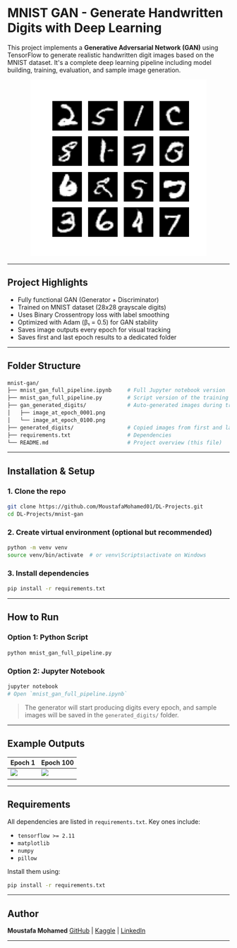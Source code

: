 # MNIST GAN - Generate Handwritten Digits with Deep Learning

This project implements a **Generative Adversarial Network (GAN)** using TensorFlow to generate realistic handwritten digit images based on the MNIST dataset. It's a complete deep learning pipeline including model building, training, evaluation, and sample image generation.

<p align="center">
  <img src="generated_digits/image_at_epoch_0100.png" alt="Generated Digits" width="400">
</p>

---

## Project Highlights

- Fully functional GAN (Generator + Discriminator)
- Trained on MNIST dataset (28x28 grayscale digits)
- Uses Binary Crossentropy loss with label smoothing
- Optimized with Adam (β₁ = 0.5) for GAN stability
- Saves image outputs every epoch for visual tracking
- Saves first and last epoch results to a dedicated folder

---

## Folder Structure

```bash
mnist-gan/
├── mnist_gan_full_pipeline.ipynb     # Full Jupyter notebook version
├── mnist_gan_full_pipeline.py        # Script version of the training pipeline
├── gan_generated_digits/             # Auto-generated images during training
│   ├── image_at_epoch_0001.png
│   └── image_at_epoch_0100.png
├── generated_digits/                 # Copied images from first and last epochs
├── requirements.txt                  # Dependencies
└── README.md                         # Project overview (this file)
````

---

## Installation & Setup

### 1. Clone the repo

```bash
git clone https://github.com/MoustafaMohamed01/DL-Projects.git
cd DL-Projects/mnist-gan
```

### 2. Create virtual environment (optional but recommended)

```bash
python -m venv venv
source venv/bin/activate  # or venv\Scripts\activate on Windows
```

### 3. Install dependencies

```bash
pip install -r requirements.txt
```

---

## How to Run

### Option 1: Python Script

```bash
python mnist_gan_full_pipeline.py
```

### Option 2: Jupyter Notebook

```bash
jupyter notebook
# Open `mnist_gan_full_pipeline.ipynb`
```

> The generator will start producing digits every epoch, and sample images will be saved in the `generated_digits/` folder.

---

## Example Outputs

| Epoch 1                                                               | Epoch 100                                                             |
| --------------------------------------------------------------------- | --------------------------------------------------------------------- |
| <img src="gan_generated_digits/image_at_epoch_0001.png" width="200"/> | <img src="gan_generated_digits/image_at_epoch_0100.png" width="200"/> |

---

## Requirements

All dependencies are listed in `requirements.txt`. Key ones include:

* `tensorflow >= 2.11`
* `matplotlib`
* `numpy`
* `pillow`

Install them using:

```bash
pip install -r requirements.txt
```

---

## Author

**Moustafa Mohamed**
[GitHub](https://github.com/MoustafaMohamed01) | [Kaggle](https://www.kaggle.com/moustafamohamed01) | [LinkedIn](https://www.linkedin.com/in/moustafamohamed01)

---

